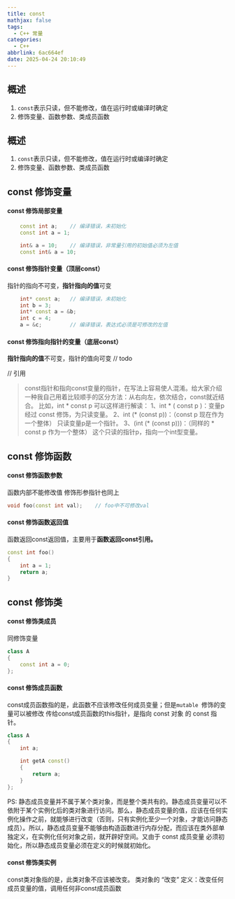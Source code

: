 ```yaml
---
title: const
mathjax: false
tags:
  - C++ 常量
categories:
  - C++
abbrlink: 6ac664ef
date: 2025-04-24 20:10:49
---
```


## 概述
1. `const`表示只读，但不能修改，值在运行时或编译时确定
2. 修饰变量、函数参数、类成员函数
<!-- less -->

## 概述
1. `const`表示只读，但不能修改，值在运行时或编译时确定
2. 修饰变量、函数参数、类成员函数
## const 修饰变量
#### const 修饰局部变量
```cpp
	const int a;	// 编译错误，未初始化
	const int a = 1;

	int& a = 10;	// 编译错误，非常量引用的初始值必须为左值
	const int& a = 10;
```
#### const 修饰指针变量（顶层const）
指针的指向不可变，**指针指向的值**可变
```cpp
	int* const a;	// 编译错误，未初始化
	int b = 3;
    int* const a = &b;
    int c = 4;
    a = &c;			// 编译错误，表达式必须是可修改的左值
```
#### const 修饰指向指针的变量（底层const）
**指针指向的值**不可变，指针的值向可变
// todo

// 引用
> const指针和指向const变量的指针，在写法上容易使人混淆。给大家介绍一种我自己用着比较顺手的区分方法：从右向左，依次结合，const就近结合。
> 比如，int * const p 可以这样进行解读：
> 1、int * ( const p )：变量p 经过 const 修饰，为只读变量。
> 2、int (* (const p))：（const p 现在作为一个整体） 只读变量p是一个指针。
> 3、(int (* (const p)))：（同样的 * const p 作为一个整体） 这个只读的指针p，指向一个int型变量。
## const 修饰函数
#### const 修饰函数参数
函数内部不能修改值
修饰形参指针也同上
```cpp
void foo(const int val);	// foo中不可修改val
```
#### const 修饰函数返回值
函数返回const返回值，主要用于**函数返回const引用。**
```cpp
const int foo()
{
	int a = 1;
	return a;
}
```
## const 修饰类
#### const 修饰类成员
同修饰变量
```cpp
class A
{
	const int a = 0;
};
```
#### const 修饰成员函数
const成员函数指的是，此函数不应该修改任何成员变量；但是`mutable `修饰的变量可以被修改
传给const成员函数的this指针，是指向 const 对象 的 const 指针。
```cpp
class A
{
	int a;

	int getA const()
	{
		return a;
	}
};
```
PS: 静态成员变量并不属于某个类对象，而是整个类共有的。静态成员变量可以不依附于某个实例化后的类对象进行访问。那么，静态成员变量的值，应该在任何实例化操作之前，就能够进行改变（否则，只有实例化至少一个对象，才能访问静态成员）。所以，静态成员变量不能够由构造函数进行内存分配，而应该在类外部单独定义，在实例化任何对象之前，就开辟好空间。又由于 const 成员变量 必须初始化，所以静态成员变量必须在定义的时候就初始化。
#### const 修饰类实例
const类对象指的是，此类对象不应该被改变。
类对象的 “改变” 定义：改变任何成员变量的值，调用任何非const成员函数

